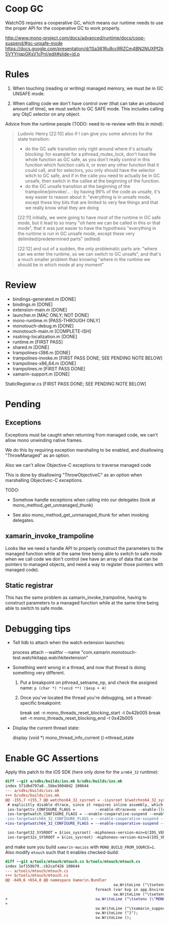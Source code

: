 Coop GC
=======

WatchOS requires a cooperative GC, which means our runtime
needs to use the proper API for the cooperative GC to work
properly.

http://www.mono-project.com/docs/advanced/runtime/docs/coop-suspend/#gc-unsafe-mode
https://docs.google.com/presentation/d/1Sa361Ru8ccRRZCm4BN2NUXPf2k5VYYrjqpGKsV1cPnI/edit#slide=id.p

Rules
=====

1. When touching (reading or writing) managed memory, we must
   be in GC UNSAFE mode.

2. When calling code we don't have control over (that can take
   an unbound amount of time), we must switch to GC SAFE mode.
   This includes calling any ObjC selector on any object.

Advice from the runtime people (TODO: need to re-review with this in mind):

> Ludovic Henry [22:10] 
> also if I can give you some advices for the state transition:
> - do the GC safe transition only right around where it's actually blocking: for example for a pthread_mutex_lock, don't have the whole function as GC safe, as you don't really control in this function which function calls it, or even any other function that it could call, and for selectors, you only should have the selector witch to GC safe, and if in the calle you need to actually be in GC unsafe, then switch in the callee at the beginning of the function.
> - do the GC unsafe transition at the beginning of the trampoline/pinvoke/... : by having 99% of the code as unsafe, it's way easier to reason about it: "everything is in unsafe mode, except these tiny bits that are limited to very few things and that we really know what they are doing
>
> [22:11] 
> initially, we were going to have most of the runtime in GC safe mode, but it lead to so many "oh here we can be called in this or that mode", that it was just easier to have the hypothesis "everything in the runtime is run in GC unsafe mode, except these very delimited/predetermined parts" (edited)
> 
> [22:12] 
> and out of a sudden, the only problematic parts are: "where can we enter the runtime, so we can switch to GC unsafe", and that's a much smaller problem than knowing "where in the runtime we should be in which mode at any moment"

Review
======

* bindings-generated.m [DONE]
* bindings.m [DONE]
* extension-main.m [DONE]
* launcher.m [MAC ONLY; NOT DONE]
* mono-runtime.m [PASS-THROUGH ONLY]
* monotouch-debug.m [DONE]
* monotouch-main.m [COMPLETE-ISH]
* nsstring-localization.m [DONE]
* runtime.m [FIRST PASS]
* shared.m [DONE]
* trampolines-i386.m [DONE]
* trampolines-invoke.m [FIRST PASS DONE; SEE PENDING NOTE BELOW]
* trampolines-x86_64.m [DONE]
* trampolines.m [FIRST PASS DONE]
* xamarin-support.m [DONE]

StaticRegistrar.cs [FIRST PASS DONE; SEE PENDING NOTE BELOW]

Pending
=======

Exceptions
----------

Exceptions must be caught when returning from managed code,
we can't allow mono unwinding native frames.

We do this by requiring exception marshaling to be enabled,
and disallowing "ThrowManaged" as an option.

Also we can't allow Objective-C exceptions to traverse
managed code

This is done by disallowing "ThrowObjectiveC" as an
option when marshalling Objectivec-C exceptions.

TODO:

* Somehow handle exceptions when calling into our delegates
  (look at mono_method_get_unmanaged_thunk)

* See also mono_method_get_unmanaged_thunk for when invoking delegates.

xamarin_invoke_trampoline
-------------------------

Looks like we need a handle API to properly construct the
parameters to the managed function while at the same time
being able to switch to safe mode when we call code we
don't control (we have an array of data that can be pointers
to managed objects, and need a way to register those pointers
with managed code).

Static registrar
----------------

This has the same problem as xamarin_invoke_trampoline,
having to construct parameters to a managed function
while at the same time being able to switch to safe mode.

Debugging tips
==============

* Tell lldb to attach when the watch extension launches:

    process attach --waitfor --name "com.xamarin.monotouch-test.watchkitapp.watchkitextension"

* Something went wrong in a thread, and now that thread is doing something very different.

    1. Put a breakpoint on pthread_setname_np, and check the assigned name: `p (char *) *(void **) ($esp + 4)`
    2. Once you've located the thread you're debugging, set a thread-specific breakpoint:

        break set -n mono_threads_reset_blocking_start -t 0x42b005 
        break set -n mono_threads_reset_blocking_end   -t 0x42b005 

* Display the current thread state:

    display (void *) mono_thread_info_current ()->thread_state

Enable GC Assertions
====================

Apply this patch to the iOS SDK (here only done for the `arm64_32` runtime):
```patch
diff --git a/sdks/builds/ios.mk b/sdks/builds/ios.mk
index 571dbd797a8..5bbe30040d2 100644
--- a/sdks/builds/ios.mk
+++ b/sdks/builds/ios.mk
@@ -155,7 +155,7 @@ watchos64_32_sysroot = -isysroot $(watchos64_32_sysroot_path)
 # explicitly disable dtrace, since it requires inline assembly, which is disabled on AppleTV (and mono's configure.ac doesn't know that (yet at least))
 ios-targettv_CONFIGURE_FLAGS =         --enable-dtrace=no --enable-llvm-runtime --with-bitcode=yes
 ios-targetwatch_CONFIGURE_FLAGS = --enable-cooperative-suspend --enable-llvm-runtime --with-bitcode=yes
-ios-targetwatch64_32_CONFIGURE_FLAGS = --enable-cooperative-suspend --enable-llvm-runtime --with-bitcode=yes
+ios-targetwatch64_32_CONFIGURE_FLAGS = --enable-cooperative-suspend --enable-llvm-runtime --with-bitcode=yes --enable-checked-build=gc

 ios-target32_SYSROOT = $(ios_sysroot) -miphoneos-version-min=$(IOS_VERSION_MIN)
 ios-target32s_SYSROOT = $(ios_sysroot) -miphoneos-version-min=$(IOS_VERSION_MIN)
```

and make sure you build `xamarin-macios` with `MONO_BUILD_FROM_SOURCE=1`. Also modify `mtouch` such that it enables checked-build:

```patch
diff --git a/tools/mtouch/mtouch.cs b/tools/mtouch/mtouch.cs
index 1ef159b79..cb2caf426 100644
--- a/tools/mtouch/mtouch.cs
+++ b/tools/mtouch/mtouch.cs
@@ -649,6 +654,8 @@ namespace Xamarin.Bundler
                                                sw.WriteLine ("\tsetenv (\"MONO_GC_PARAMS\", \"{0}\", 1);", app.MonoGCParams);
                                        foreach (var kvp in app.EnvironmentVariables)
                                                sw.WriteLine ("\tsetenv (\"{0}\", \"{1}\", 1);", kvp.Key.Replace ("\"", "\\\""), kvp.Value.Replace ("\"", "\\\""));
+                                       sw.WriteLine ("\tsetenv (\"MONO_CHECK_MODE\", \"gc\", 1);");
+
                                        sw.WriteLine ("\txamarin_supports_dynamic_registration = {0};", app.DynamicRegistrationSupported ? "TRUE" : "FALSE");
                                        sw.WriteLine ("}");
                                        sw.WriteLine ();
```
